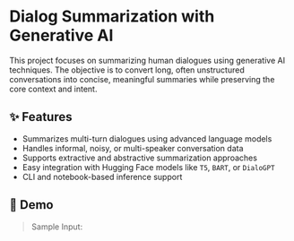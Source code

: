 # Dialog Summarization with Generative AI

This project focuses on summarizing human dialogues using generative AI techniques. The objective is to convert long, often unstructured conversations into concise, meaningful summaries while preserving the core context and intent.

## ✨ Features

- Summarizes multi-turn dialogues using advanced language models
- Handles informal, noisy, or multi-speaker conversation data
- Supports extractive and abstractive summarization approaches
- Easy integration with Hugging Face models like `T5`, `BART`, or `DialoGPT`
- CLI and notebook-based inference support

## 🚀 Demo

> Sample Input:
